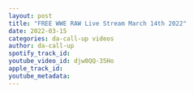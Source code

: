 ```yaml
---
layout: post
title: "FREE WWE RAW Live Stream March 14th 2022"
date: 2022-03-15
categories: da-call-up videos
author: da-call-up
spotify_track_id: 
youtube_video_id: djw0QQ-35Ho
apple_track_id: 
youtube_metadata: 
---
```

